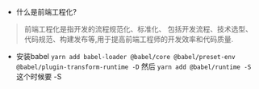 - 什么是前端工程化?
> 前端工程化是指开发的流程规范化、标准化、
包括开发流程、技术选型、代码规范、构建发布等,用于提高前端工程师的开发效率和代码质量.


-  安装babel
`yarn add babel-loader @babel/core @babel/preset-env @babel/plugin-transform-runtime -D`
然后
`yarn add @babel/runtime -S` 这个时候要 -S